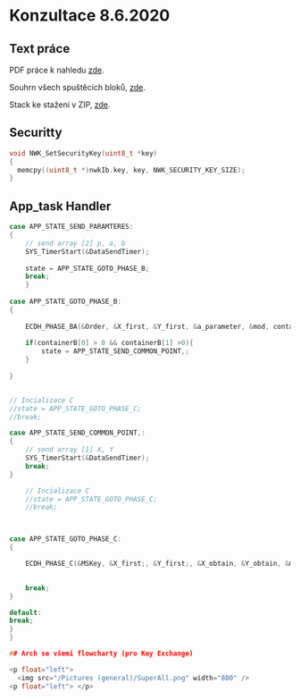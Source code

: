 # Konzultace 8.6.2020

## Text práce

PDF práce k nahledu <a href="https://github.com/StingrayCZ/End-to-End-Encryption-Protocol-for-IEEE-802.15.4-Stage-II-/blob/master/Thesis%20862020.pdf">zde</a>. </a>

Souhrn všech spuštěcích bloků, <a href="https://github.com/StingrayCZ/End-to-End-Encryption-Protocol-for-IEEE-802.15.4-Stage-II-/blob/master/Summary%20of%20ECDH%20app.md">zde</a>. </a>

Stack ke stažení v ZIP, <a href="https://github.com/StingrayCZ/End-to-End-Encryption-Protocol-for-IEEE-802.15.4-Stage-II-/blob/master/Protocol%20Stack%20v2020%2086.zip">zde</a>. </a>

## Securitty
```c
void NWK_SetSecurityKey(uint8_t *key)
{
  memcpy((uint8_t *)nwkIb.key, key, NWK_SECURITY_KEY_SIZE);
}


```


## App_task Handler
```c
case APP_STATE_SEND_PARAMTERES:
{
	// send array [2] p, a, b
	SYS_TimerStart(&DataSendTimer);
	
	state = APP_STATE_GOTO_PHASE_B;
	break;
	}
	
case APP_STATE_GOTO_PHASE_B:
{
	
	ECDH_PHASE_BA(&Order, &X_first, &Y_first, &a_parameter, &mod, containerB);
	
	if(containerB[0] > 0 && containerB[1] >0){
		state = APP_STATE_SEND_COMMON_POINT,;
	}
	
}


// Incializace C
//state = APP_STATE_GOTO_PHASE_C;
//break;

case APP_STATE_SEND_COMMON_POINT,:
{
	// send array [1] X, Y
	SYS_TimerStart(&DataSendTimer);
	break;
}

	// Incializace C
	//state = APP_STATE_GOTO_PHASE_C;
	//break;



case APP_STATE_GOTO_PHASE_C:
{

	ECDH_PHASE_C(&MSKey, &X_first;, &Y_first;, &X_obtain, &Y_obtain, &mod, &a_parameter, &Order, &MutKEY, containerC);
	

	break;
}

default:
break;
}
}

## Arch se všemi flowcharty (pro Key Exchange)

<p float="left">
  <img src="/Pictures (general)/SuperAll.png" width="800" /> 
<p float="left"> </p> 
```

